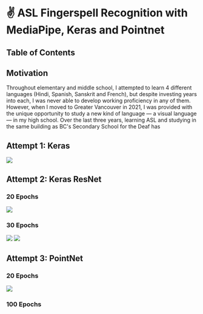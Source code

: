 # ✌️ ASL Fingerspell Recognition with MediaPipe, Keras and Pointnet

## Table of Contents

## Motivation
Throughout elementary and middle school, I attempted to learn 4 different languages (Hindi, Spanish, Sanskrit and French), but despite investing years into each, I was never able to develop working proficiency in any of them. However, when I moved to Greater Vancouver in 2021, I was provided with the unique opportunity to study a new kind of language — a visual language — in my high school. Over the last three years, learning ASL and studying in the same building as BC's Secondary School for the Deaf has

## Attempt 1: Keras
[![](https://github.com/kevinjosethomas/sign-language-recognition/blob/main/docs/Image%20Classification%20Model%201/Accuracy%20and%20Loss%20-%20Training%20and%20Validation.png)]()

## Attempt 2: Keras ResNet

### 20 Epochs
[![](https://github.com/kevinjosethomas/sign-language-recognition/blob/main/docs/Image%20Classification%20Model%202/20%20Epochs/Accuracy%20and%20Loss%20-%20Training%20and%20Validation.jpg?raw=true)]()

### 30 Epochs
[![](https://github.com/kevinjosethomas/sign-language-recognition/blob/main/docs/Image%20Classification%20Model%202/30%20Epochs/Last%2010%20Epochs%20-%20Accuracy%20and%20Loss%20-%20Training%20and%20Validation.jpg?raw=true)]()
[![](https://github.com/kevinjosethomas/sign-language-recognition/blob/main/docs/Image%20Classification%20Model%202/30%20Epochs/All%2030%20Epochs%20-%20Accuracy%20and%20Loss%20-%20Training%20and%20Validation.jpg?raw=true)]()

## Attempt 3: PointNet

### 20 Epochs
[![](https://github.com/kevinjosethomas/sign-language-recognition/blob/main/docs/Pointnet%20Classification/20%20Epochs%20-%200.001%20LR/Training%20Validation%20Accuracy%20Loss.png?raw=true)]()

### 100 Epochs
